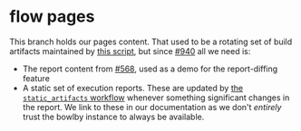 # flow pages

This branch holds our pages content.
That used to be a rotating set of build artifacts maintained by [this script](regen_index.pl), but since [#940](https://github.com/Mastercard/flow/pull/940) all we need is:
 * The report content from [#568](https://github.com/Mastercard/flow/pull/568), used as a demo for the report-diffing feature
 * A static set of execution reports. These are updated by [the `static_artifacts` workflow](https://github.com/Mastercard/flow/actions/workflows/static_artifacts.yml) whenever something significant changes in the report. We link to these in our documentation as we don't _entirely_ trust the bowlby instance to always be available.

